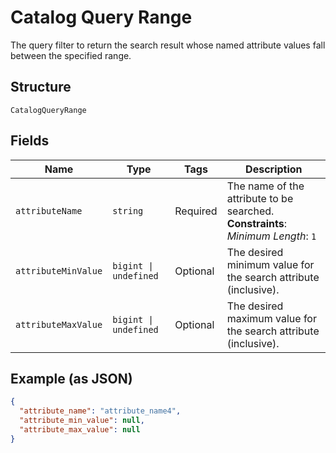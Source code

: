 
# Catalog Query Range

The query filter to return the search result whose named attribute values fall between the specified range.

## Structure

`CatalogQueryRange`

## Fields

| Name | Type | Tags | Description |
|  --- | --- | --- | --- |
| `attributeName` | `string` | Required | The name of the attribute to be searched.<br>**Constraints**: *Minimum Length*: `1` |
| `attributeMinValue` | `bigint \| undefined` | Optional | The desired minimum value for the search attribute (inclusive). |
| `attributeMaxValue` | `bigint \| undefined` | Optional | The desired maximum value for the search attribute (inclusive). |

## Example (as JSON)

```json
{
  "attribute_name": "attribute_name4",
  "attribute_min_value": null,
  "attribute_max_value": null
}
```

